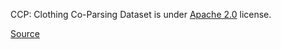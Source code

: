 CCP: Clothing Co-Parsing Dataset is under [Apache 2.0](https://www.apache.org/licenses/LICENSE-2.0) license.

[Source](https://github.com/bearpaw/clothing-co-parsing/blob/master/LICENSE)